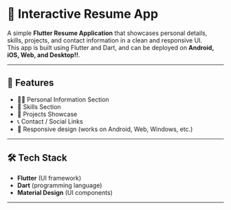 # 📄 Interactive Resume App

A simple **Flutter Resume Application** that showcases personal details, skills, projects, and contact information in a clean and responsive UI.  
This app is built using Flutter and Dart, and can be deployed on **Android, iOS, Web, and Desktop!!**.

---

## 🚀 Features

- 🧑‍💻 Personal Information Section  
- 🎯 Skills Section  
- 📂 Projects Showcase  
- 📞 Contact / Social Links  
- 📱 Responsive design (works on Android, Web, Windows, etc.)

---

## 🛠️ Tech Stack

- **Flutter** (UI framework)  
- **Dart** (programming language)  
- **Material Design** (UI components)  

---



